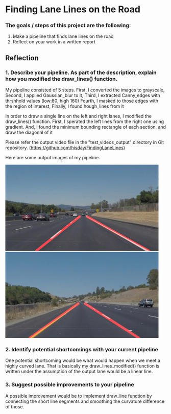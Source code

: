 # Finding Lane Lines on the Road

### The goals / steps of this project are the following:
1. Make a pipeline that finds lane lines on the road
2. Reflect on your work in a written report



## Reflection
### 1. Describe your pipeline. As part of the description, explain how you modified the draw_lines() function.

My pipeline consisted of 5 steps. 
First, I converted the images to grayscale, 
Second, I applied Gaussian_blur to it,
Third, I extracted Canny_edges with thrshhold values (low:80, high 160)
Fourth, I masked to those edges with the region of interest,
Finally, I found hough_lines from it


In order to draw a single line on the left and right lanes, I modified the draw_lines() function.
First, I sperated the left lines from the right one using gradient.
And, I found the minimum bounding rectangle of each section, and draw the diagonal of it 

Please refer the output video file in the "test_videos_output" directory in Git repository.
(https://github.com/hisday/FindingLaneLines)

Here are some output images of my pipeline. 

<img src="./test_images_output/output_solidWhiteCurve.jpg" width="480" alt="Output_Sample_1" />

<img src="./test_images_output/output_solidYellowCurve.jpg" width="480" alt="Output_Sample_2" />


### 2. Identify potential shortcomings with your current pipeline
One potential shortcoming would be what would happen when we meet a highly curved lane. That is basically my draw_lines_modified() function is written under the assumption of the output lane would be a linear line. 


### 3. Suggest possible improvements to your pipeline

A possible improvement would be to implement draw_line function by connecting the short line segments and smoothing the curvature difference of those.


